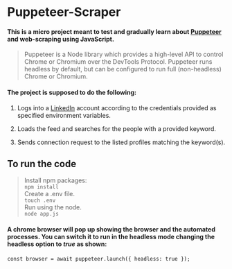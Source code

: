 # Puppeteer-Scraper

#### This is a micro project meant to test and gradually learn about **[Puppeteer](https://pptr.dev/)** and web-scraping using JavaScript.

>Puppeteer is a Node library which provides a high-level API to control Chrome or Chromium over the DevTools Protocol. Puppeteer runs headless by default, but can be configured to run full (non-headless) Chrome or Chromium.

#### The project is supposed to do the following:<br>

1. Logs into a [LinkedIn](https://in.linkedin.com/) account according to the credentials provided as specified environment variables.

2. Loads the feed and searches for the people with a provided keyword.

3. Sends connection request to the listed profiles matching the keyword(s).


##  To run the code

> Install npm packages:<br>`npm install`<br>
> Create a .env file.<br>`touch .env`<br>
> Run using the node. <br>`node app.js`<br>

#### A chrome browser will pop up showing the browser and the automated processes. You can switch it to run in the headless mode changing the headless option to *true* as shown:
`const browser = await puppeteer.launch({
    headless: true
  });`
